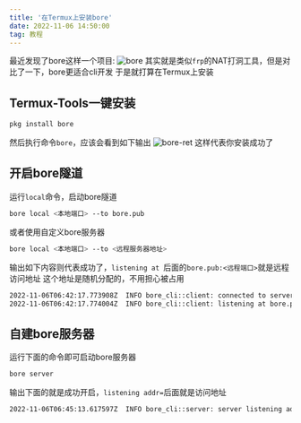 ```yaml
---
title: '在Termux上安装bore'
date: 2022-11-06 14:50:00
tag: 教程
---
```

最近发现了bore这样一个项目:
![bore](https://resource.huahuo-cn.tk/media/blog/bore-inc.jpg)
其实就是类似`frp`的NAT打洞工具，但是对比了一下，bore更适合cli开发
于是就打算在Termux上安装
## Termux-Tools一键安装
```bash
pkg install bore
```
然后执行命令`bore`，应该会看到如下输出
![bore-ret](https://resource.huahuo-cn.tk/media/blog/bore-ret.jpg)
这样代表你安装成功了
## 开启bore隧道
运行`local`命令，启动bore隧道
```bash
bore local <本地端口> --to bore.pub
```
或者使用自定义bore服务器
```bash
bore local <本地端口> --to <远程服务器地址>
```
输出如下内容则代表成功了，`listening at `后面的`bore.pub:<远程端口>`就是远程访问地址
这个地址是随机分配的，不用担心被占用
```bash
2022-11-06T06:42:17.773908Z  INFO bore_cli::client: connected to server remote_port=38309
2022-11-06T06:42:17.774004Z  INFO bore_cli::client: listening at bore.pub:38309
```
## 自建bore服务器
运行下面的命令即可启动bore服务器
```bash
bore server
```
输出下面的就是成功开启，`listening addr=`后面就是访问地址
```bash
2022-11-06T06:45:13.617597Z  INFO bore_cli::server: server listening addr=0.0.0.0:7835
```
